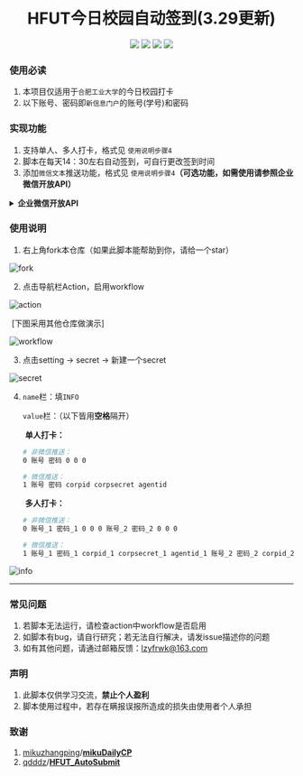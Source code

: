 <div align="center">
<h1 align="center">HFUT今日校园自动签到(3.29更新)</h1>
<img src="https://img.shields.io/github/issues/choya-lee/hfutDailyCP?color=green">
<img src="https://img.shields.io/github/stars/choya-lee/hfutDailyCP?color=yellow">
<img src="https://img.shields.io/github/forks/choya-lee/hfutDailyCP?color=orange">
    <img src="https://img.shields.io/github/license/choya-lee/hfutDailyCP?color=red">
</div>


### 使用必读

1. 本项目仅适用于`合肥工业大学`的今日校园打卡
2. 以下账号、密码即`新信息门户`的账号(学号)和密码

### 实现功能

1. 支持单人、多人打卡，格式见 `使用说明步骤4`
2. 脚本在每天14：30左右自动签到，可自行更改签到时间
3. 添加`微信文本`推送功能，格式见 `使用说明步骤4`**（可选功能，如需使用请参照企业微信开放API）**

<details>
<summary><b>企业微信开放API</b></summary>

##### 1. 推送展示

**推送结果将于脚本签到完成后通过微信发给你，如下图**

![push](https://gitee.com/choyalee/fig_bed/raw/master/img/202201311801776.png)

##### 2. 介绍

​	本项目采用**纯文本模式**推送，更加直观

​	接口参考地址：https://www.52pojie.cn/thread-1338005-1-1.html

1. 接口说明：利用企业微信开放api，与普通微信即时通讯。 无需下载企业微信，只是借用企业微信api！是一款类似于`server酱`的一款「程序员」和「服务器」之间的通信软件。能够让服务器即时找到负责它的沙雕程序员！

2. 对比server酱：能够`更直观`的获取服务器传递过来的信息，而不是`server酱`关注公众号后进来的<u>`卡片消息`</u>，还需要点一下才能看到。

3. 接口地址：https://api.htm.fun/api/Wechat/text_card/

   请求方式：GET/POST

##### 3. 注册指南

1. 【注册企业微信】，[点击这里](https://work.weixin.qq.com/)注册企业微信，无需企业认证！

2. 【创建程序】，获取AgentId&Secret，点击[应用管理]-[创建应用]根据提示创建一个新应用。保存好你的AgentId&Secret

3. 【获取corpid企业ID】，点击[我的企业]-[企业信息] 在最下方获取企业ID 

4. 【启用微信插件】，点击[我的企业]-[微信插件] 用普通微信扫码二维码。

   |    参数    | 必须 |        说明        |
   | :--------: | :--: | :----------------: |
   |   corpid   |  是  |       企业ID       |
   | corpsecret |  是  |   应用的凭证密钥   |
   |  agentid   |  是  |       应用ID       |
   |    text    |  是  | 推送内容，支持HTML |

   </details>

### 使用说明

1. 右上角fork本仓库（如果此脚本能帮助到你，请给一个star）

![fork](https://github.com/choya-lee/hfutDailyCP/raw/master/img/fork.png)

2. 点击导航栏Action，启用workflow


![action](https://github.com/choya-lee/hfutDailyCP/raw/master/img/action.png)

​	[下图采用其他仓库做演示]

![workflow](https://github.com/choya-lee/hfutDailyCP/raw/master/img/workflow.png)



3. 点击setting -> secret -> 新建一个secret

![secret](https://github.com/choya-lee/hfutDailyCP/raw/master/img/secret.png)

4. `name`栏：填`INFO`

   `value`栏：（以下皆用**空格**隔开）
   
   ​	**单人打卡：**
   
   ```bash
   # 非微信推送：
   0 账号 密码 0 0 0
   
   # 微信推送：
   1 账号 密码 corpid corpsecret agentid 
   ```
   
   ​	**多人打卡：**
   
   ```bash
   # 非微信推送：
   0 账号_1 密码_1 0 0 0 账号_2 密码_2 0 0 0
   
   # 微信推送：
   1 账号_1 密码_1 corpid_1 corpsecret_1 agentid_1 账号_2 密码_2 corpid_2 corpsecret_2 agentid_2
   ```
   
   

![info](https://github.com/choya-lee/hfutDailyCP/raw/master/img/info.png)


---

### 常见问题

1. 若脚本无法运行，请检查action中workflow是否启用
2. 如脚本有bug，请自行研究；若无法自行解决，请发issue描述你的问题
2. 如有其他问题，请通过邮箱反馈：lzyfrwk@163.com

### 声明

1. 此脚本仅供学习交流，**禁止个人盈利**
2. 脚本使用过程中，若存在瞒报误报所造成的损失由使用者个人承担

### 致谢

1. [mikuzhangping](https://github.com/mikuzhangping)/**[mikuDailyCP](https://github.com/mikuzhangping/mikuDailyCP)**
2. [qdddz](https://github.com/qdddz)/**[HFUT_AutoSubmit](https://github.com/qdddz/HFUT_AutoSubmit)**

